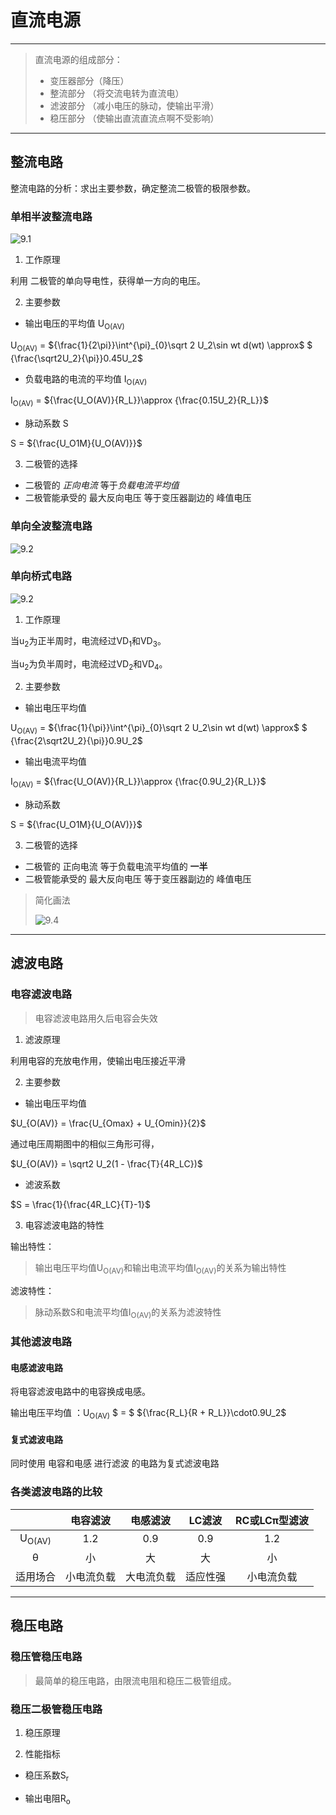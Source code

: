 # 直流电源

----

> 直流电源的组成部分：
>
> - 变压器部分（降压）
> - 整流部分   （将交流电转为直流电）
> - 滤波部分    （减小电压的脉动，使输出平滑）
> - 稳压部分    （使输出直流直流点啊不受影响）

----

## 整流电路

整流电路的分析：求出主要参数，确定整流二极管的极限参数。

### 单相半波整流电路

![9.1](F:\Study\电子\模电\笔记\9.1.png)

1. 工作原理

利用 二极管的单向导电性，获得单一方向的电压。

2. 主要参数

- 输出电压的平均值 U<sub>O(AV)</sub>

U<sub>O(AV)</sub> = ${\frac{1}{2\pi}}\int^{\pi}_{0}\sqrt 2 U_2\sin wt d(wt) \approx$  $  {\frac{\sqrt2U_2}{\pi}}0.45U_2$

- 负载电路的电流的平均值 I<sub>O(AV)</sub>

I<sub>O(AV)</sub> = ${\frac{U_O(AV)}{R_L}}\approx {\frac{0.15U_2}{R_L}}​$

- 脉动系数 S

S = ${\frac{U_O1M}{U_O(AV)}}​$

3. 二极管的选择

- 二极管的 *正向电流* 等于*负载电流平均值*
- 二极管能承受的 最大反向电压 等于变压器副边的 峰值电压



### 单向全波整流电路

![9.2](F:\Study\电子\模电\笔记\9.2.png)



### 单向桥式电路

![9.2](F:\Study\电子\模电\笔记\9.3.png)

1. 工作原理

当u<sub>2</sub>为正半周时，电流经过VD<sub>1</sub>和VD<sub>3</sub>。

当u<sub>2</sub>为负半周时，电流经过VD<sub>2</sub>和VD<sub>4</sub>。

2. 主要参数

- 输出电压平均值

U<sub>O(AV)</sub> = ${\frac{1}{\pi}}\int^{\pi}_{0}\sqrt 2 U_2\sin wt d(wt) \approx​$  $  {\frac{2\sqrt2U_2}{\pi}}0.9U_2​$

- 输出电流平均值

I<sub>O(AV)</sub> = ${\frac{U_O(AV)}{R_L}}\approx {\frac{0.9U_2}{R_L}}​$

- 脉动系数

S = ${\frac{U_O1M}{U_O(AV)}}$

3. 二极管的选择

- 二极管的 正向电流 等于负载电流平均值的 **一半**
- 二极管能承受的 最大反向电压 等于变压器副边的 峰值电压

> 简化画法
>
> ![9.4](F:\Study\电子\模电\笔记\9.4.png)

----

## 滤波电路

### 电容滤波电路

> 电容滤波电路用久后电容会失效

1. 滤波原理

利用电容的充放电作用，使输出电压接近平滑

2. 主要参数

- 输出电压平均值

$U_{O(AV)} = \frac{U_{Omax} + U_{Omin}}{2}$

通过电压周期图中的相似三角形可得，

$U_{O(AV)} = \sqrt2 U_2(1 - \frac{T}{4R_LC})​$

- 滤波系数

$S = \frac{1}{\frac{4R_LC}{T}-1}$

3. 电容滤波电路的特性

输出特性：

> 输出电压平均值U<sub>O(AV)</sub>和输出电流平均值I<sub>O(AV)</sub>的关系为输出特性

滤波特性：

> 脉动系数S和电流平均值I<sub>O(AV)</sub>的关系为滤波特性

### 其他滤波电路

#### 电感滤波电路

将电容滤波电路中的电容换成电感。

输出电压平均值 ：U<sub>O(AV)</sub> $ = $  ${\frac{R_L}{R + R_L}}\cdot0.9U_2$



#### 复式滤波电路

同时使用 电容和电感 进行滤波 的电路为复式滤波电路



### 各类滤波电路的比较

|                   |  电容滤波  |  电感滤波  |  LC滤波  | RC或LCπ型滤波 |
| :---------------: | :--------: | :--------: | :------: | :-----------: |
| U<sub>O(AV)</sub> |    1.2     |    0.9     |   0.9    |      1.2      |
|         θ         |     小     |     大     |    大    |      小       |
|     适用场合      | 小电流负载 | 大电流负载 | 适应性强 |  小电流负载   |

----

## 稳压电路

### 稳压管稳压电路

> 最简单的稳压电路，由限流电阻和稳压二极管组成。

### 稳压二极管稳压电路

1. 稳压原理

2. 性能指标

- 稳压系数S<sub>r</sub>

- 输出电阻R<sub>o</sub>

